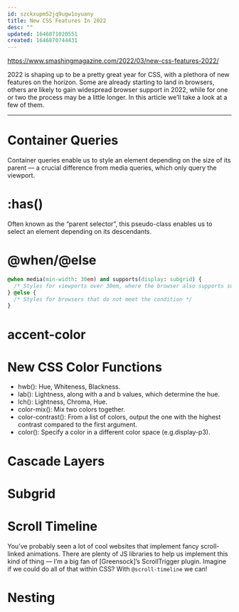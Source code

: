 ```yaml
---
id: szckxupm52jq9ugw1oyuany
title: New CSS Features In 2022
desc: ""
updated: 1646871020551
created: 1646870744431
---
```


https://www.smashingmagazine.com/2022/03/new-css-features-2022/

2022 is shaping up to be a pretty great year for CSS, with a plethora of new features on the horizon. Some are already starting to land in browsers, others are likely to gain widespread browser support in 2022, while for one or two the process may be a little longer. In this article we’ll take a look at a few of them.

---

# Container Queries

Container queries enable us to style an element depending on the size of its parent — a crucial difference from media queries, which only query the viewport.

# :has()

Often known as the “parent selector”, this pseudo-class enables us to select an element depending on its descendants.

# @when/@else

```css
@when media(min-width: 30em) and supports(display: subgrid) {
  /* Styles for viewports over 30em, where the browser also supports subgrid */
} @else {
  /* Styles for browsers that do not meet the condition */
}
```

# accent-color

# New CSS Color Functions

- hwb(): Hue, Whiteness, Blackness.
- lab(): Lightness, along with a and b values, which determine the hue.
- lch(): Lightness, Chroma, Hue.
- color-mix(): Mix two colors together.
- color-contrast(): From a list of colors, output the one with the highest contrast compared to the first argument.
- color(): Specify a color in a different color space (e.g.display-p3).

# Cascade Layers

# Subgrid

# Scroll Timeline

You’ve probably seen a lot of cool websites that implement fancy scroll-linked animations. There are plenty of JS libraries to help us implement this kind of thing — I’m a big fan of [Greensock]’s ScrollTrigger plugin. Imagine if we could do all of that within CSS? With `@scroll-timeline` we can!

# Nesting
